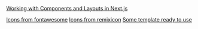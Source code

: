 <a href="https://javascript.plainenglish.io/working-with-components-and-layouts-in-next-js-3a13ce51d03b">Working with Components and Layouts in Next.js</a>

<a href="https://fontawesome.com/search"> Icons from fontawesome</a>
<a href="https://remixicon.com/"> Icons from remixicon</a>
<a href="https://headlessui.com/"> Some template ready to use</a>
